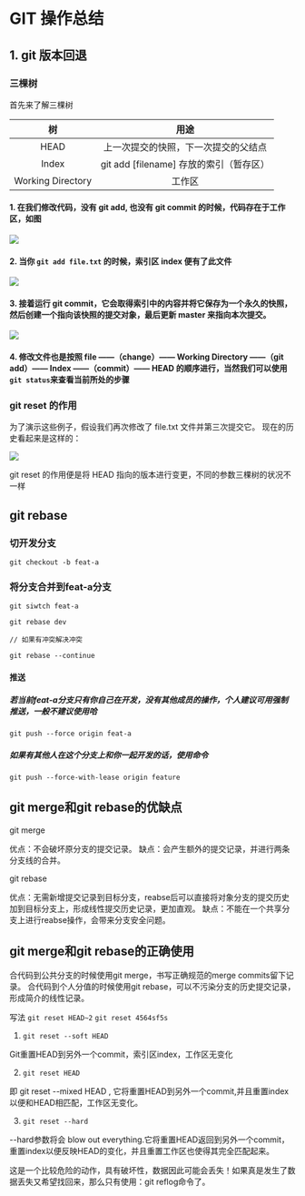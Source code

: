 # GIT 操作总结

## 1. git 版本回退

### 三棵树

首先来了解三棵树

|树|用途|
|:---:|:---:|
|HEAD|上一次提交的快照，下一次提交的父结点|
|Index|git add [filename] 存放的索引（暂存区）|
|Working Directory|工作区|

#### 1. 在我们修改代码，没有 git add, 也没有 git commit 的时候，代码存在于工作区，如图
![](https://user-gold-cdn.xitu.io/2019/3/13/16975a2ff36abc3c?w=679&h=521&f=png&s=31765)


#### 2. 当你 `git add file.txt` 的时候，索引区 index 便有了此文件
![](https://user-gold-cdn.xitu.io/2019/3/13/16975a7d3a41dec1?w=672&h=572&f=png&s=42432)

#### 3. 接着运行 git commit，它会取得索引中的内容并将它保存为一个永久的快照，然后创建一个指向该快照的提交对象，最后更新 master 来指向本次提交。

![](https://user-gold-cdn.xitu.io/2019/3/13/16975abdedaffd11?w=681&h=581&f=png&s=58542)

#### 4. 修改文件也是按照 file ——（change）—— Working Directory ——（git add）—— Index ——（commit）—— HEAD 的顺序进行，当然我们可以使用 `git status`来查看当前所处的步骤

### git reset 的作用

为了演示这些例子，假设我们再次修改了 file.txt 文件并第三次提交它。 现在的历史看起来是这样的：

![](https://user-gold-cdn.xitu.io/2019/3/13/16975b42fae5c123?w=676&h=545&f=png&s=71768)

git reset 的作用便是将 HEAD 指向的版本进行变更，不同的参数三棵树的状况不一样

## git rebase

### 切开发分支
  ``` 
  git checkout -b feat-a 
  ```
### 将分支合并到feat-a分支
  ```
  git siwtch feat-a

  git rebase dev

  // 如果有冲突解决冲突

  git rebase --continue
  ```
  
#### 推送

##### 若当前feat-a分支只有你自己在开发，没有其他成员的操作，个人建议可用强制推送，一般不建议使用哈
```
git push --force origin feat-a
```

##### 如果有其他人在这个分支上和你一起开发的话，使用命令
```
git push --force-with-lease origin feature
```

## git merge和git rebase的优缺点

git merge

优点：不会破坏原分支的提交记录。
缺点：会产生额外的提交记录，并进行两条分支线的合并。


git rebase

优点：无需新增提交记录到目标分支，reabse后可以直接将对象分支的提交历史加到目标分支上，形成线性提交历史记录，更加直观。
缺点：不能在一个共享分支上进行reabse操作，会带来分支安全问题。

## git merge和git rebase的正确使用

合代码到公共分支的时候使用git merge，书写正确规范的merge commits留下记录。
合代码到个人分值的时候使用git rebase，可以不污染分支的历史提交记录，形成简介的线性记录。


写法 `git reset HEAD~2` `git reset 4564sf5s`

1. `git reset --soft HEAD`

Git重置HEAD到另外一个commit，索引区index，工作区无变化

2. `git reset HEAD`

即 git reset --mixed HEAD , 它将重置HEAD到另外一个commit,并且重置index以便和HEAD相匹配，工作区无变化。

3. `git reset --hard`

--hard参数将会 blow out everything.它将重置HEAD返回到另外一个commit，重置index以便反映HEAD的变化，并且重置工作区也使得其完全匹配起来。

这是一个比较危险的动作，具有破坏性，数据因此可能会丢失！如果真是发生了数据丢失又希望找回来，那么只有使用：git reflog命令了。
